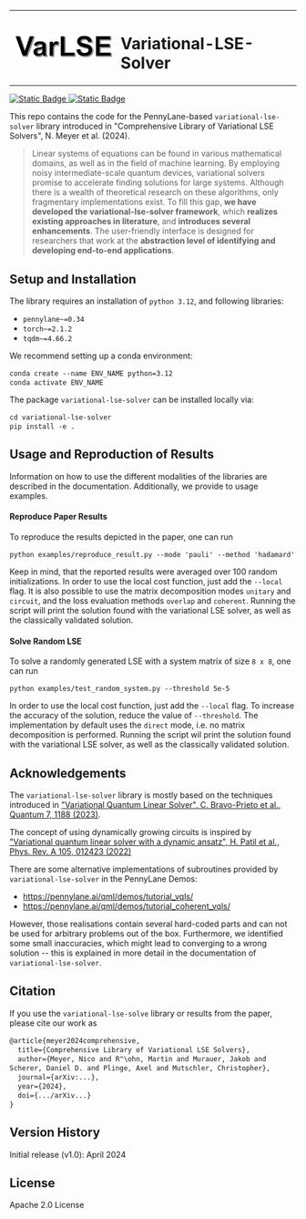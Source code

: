 <table>
  <tr>
    <td>
      <img src="lse_logo.png" alt="overview" width="200"/>
    </td>
    <td>
      <h1>Variational-LSE-Solver</h1>
    </td>
  </tr>
</table>

[![Static Badge](https://img.shields.io/badge/arXiv-0000.00000-red)
](https://arxiv.org/search/quant-ph?searchtype=author&query=Meyer,+N)[![Static Badge](https://img.shields.io/badge/PyPI-pip_install_variational--lse--solver-blue)](https://pypi.org/project/variational-lse-solver/)

This repo contains the code for the PennyLane-based `variational-lse-solver` library introduced in 
"Comprehensive Library of Variational LSE Solvers", N. Meyer et al. (2024).

> Linear systems of equations can be found in various mathematical domains, as well as in the field of machine learning. By employing noisy intermediate-scale quantum devices, variational solvers promise to accelerate finding solutions for large systems. Although there is a wealth of theoretical research on these algorithms, only fragmentary implementations exist. To fill this gap, **we have developed the variational-lse-solver framework**, which **realizes existing approaches in literature**, and **introduces several enhancements**. The user-friendly interface is designed for researchers that work at the **abstraction level of identifying and developing end-to-end applications**.

## Setup and Installation

The library requires an installation of `python 3.12`, and following libraries:
- `pennylane~=0.34`
- `torch~=2.1.2`
- `tqdm~=4.66.2`

We recommend setting up a conda environment:

```
conda create --name ENV_NAME python=3.12
conda activate ENV_NAME
```

The package `variational-lse-solver` can be installed locally via:
```
cd variational-lse-solver
pip install -e .
```

## Usage and Reproduction of Results

Information on how to use the different modalities of the libraries are described in the documentation.
Additionally, we provide to usage examples.

#### Reproduce Paper Results

To reproduce the results depicted in the paper, one can run

```
python examples/reproduce_result.py --mode 'pauli' --method 'hadamard'
```
Keep in mind, that the reported results were averaged over 100 random initializations. 
In order to use the local cost function, just add the `--local` flag. 
It is also possible to use the matrix decomposition modes `unitary` and `circuit`, and the loss evaluation methods `overlap` and `coherent`.
Running the script will print the solution found with the variational LSE solver, as well as the classically validated solution.

#### Solve Random LSE

To solve a randomly generated LSE with a system matrix of size `8 x 8`, one can run
```
python examples/test_random_system.py --threshold 5e-5
```
In order to use the local cost function, just add the `--local` flag. 
To increase the accuracy of the solution, reduce the value of `--threshold`.
The implementation by default uses the `direct` mode, i.e. no matrix decomposition is performed.
Running the script wil print the solution found with the variational LSE solver, as well as the classically validated solution.

## Acknowledgements

The `variational-lse-solver` library is mostly based on the techniques introduced in
["Variational Quantum Linear Solver", C. Bravo-Prieto et al., Quantum 7, 1188 (2023)](https://quantum-journal.org/papers/q-2023-11-22-1188/).

The concept of using dynamically growing circuits is inspired by
["Variational quantum linear solver with a dynamic ansatz", H. Patil et al., Phys. Rev. A 105, 012423 (2022)](https://journals.aps.org/pra/abstract/10.1103/PhysRevA.105.012423)

There are some alternative implementations of subroutines provided by `variational-lse-solver` in the PennyLane Demos:
- https://pennylane.ai/qml/demos/tutorial_vqls/
- https://pennylane.ai/qml/demos/tutorial_coherent_vqls/

However, those realisations contain several hard-coded parts and can not be used for arbitrary problems out of the box.
Furthermore, we identified some small inaccuracies, which might lead to converging to a wrong solution 
-- this is explained in more detail in the documentation of `variational-lse-solver`.

## Citation

If you use the `variational-lse-solve` library or results from the paper, please cite our work as

```
@article{meyer2024comprehensive,
  title={Comprehensive Library of Variational LSE Solvers},
  author={Meyer, Nico and R"\ohn, Martin and Murauer, Jakob and Scherer, Daniel D. and Plinge, Axel and Mutschler, Christopher},
  journal={arXiv:...},
  year={2024},
  doi={.../arXiv...}
}
```

## Version History

Initial release (v1.0): April 2024

## License

Apache 2.0 License
  